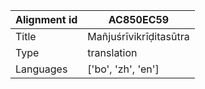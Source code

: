 |Alignment id | AC850EC59
| --- | --- 
|Title | Mañjuśrīvikrīḍitasūtra 
|Type | translation
|Languages | ['bo', 'zh', 'en']